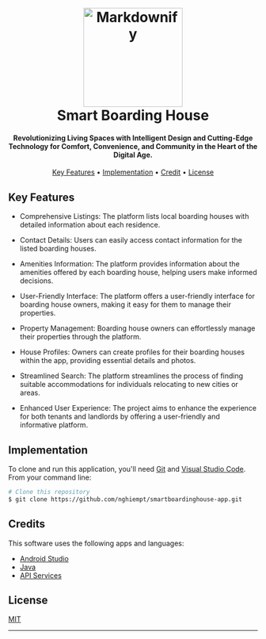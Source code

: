 
<h1 align="center">
  <br>
  <img src="https://scontent.fsgn5-11.fna.fbcdn.net/v/t39.30808-6/387818871_1061855458349455_3372460615939843759_n.jpg?_nc_cat=111&ccb=1-7&_nc_sid=5f2048&_nc_ohc=oKesRDv-z5cAX-pZUKI&_nc_oc=AQkZaTWo2vBSn7phpapk12IOo4ZFMSD2vYsAN3AnTYxCgNmKCY_hm09kWgaWGyO6TzU&_nc_ht=scontent.fsgn5-11.fna&oh=00_AfDUxvpGJW7w1gDYUdrBKZ8wtPhpvasNOZDv2kDWTTfVwg&oe=6548A146" alt="Markdownify" width="200"></a>
  <br>
  Smart Boarding House
  <br>
</h1>

<h4 align="center">Revolutionizing Living Spaces with Intelligent Design and Cutting-Edge Technology for Comfort, Convenience, and Community in the Heart of the Digital Age.</h4>

<p align="center">
  <a href="#key-features">Key Features</a> •
  <a href="#implementation">Implementation</a> •
  <a href="#how-to-use">Credit</a> •
  <a href="#license">License</a>
</p>

## Key Features

* Comprehensive Listings: The platform lists local boarding houses with detailed information about each residence.

* Contact Details: Users can easily access contact information for the listed boarding houses.

* Amenities Information: The platform provides information about the amenities offered by each boarding house, helping users make informed decisions.

* User-Friendly Interface: The platform offers a user-friendly interface for boarding house owners, making it easy for them to manage their properties.

* Property Management: Boarding house owners can effortlessly manage their properties through the platform.

* House Profiles: Owners can create profiles for their boarding houses within the app, providing essential details and photos.

* Streamlined Search: The platform streamlines the process of finding suitable accommodations for individuals relocating to new cities or areas.

* Enhanced User Experience: The project aims to enhance the experience for both tenants and landlords by offering a user-friendly and informative platform.

## Implementation

To clone and run this application, you'll need [Git](https://git-scm.com) and [Visual Studio Code](https://code.visualstudio.com/Download). From your command line:

```bash
# Clone this repository
$ git clone https://github.com/nghiempt/smartboardinghouse-app.git
```


## Credits

This software uses the following apps and languages:

- [Android Studio](https://developer.android.com/studio?gclid=CjwKCAjwkY2qBhBDEiwAoQXK5YxBU6GZ_EKcr7UYDvFr6qT8GPsXA940Sdm9NE0ynprv5zuwcvC_jxoCL0AQAvD_BwE&gclsrc=aw.ds)
- [Java](https://www.java.com/en/)
- [API Services](host/smartboardinghouse.me/api)


## License

<a href="https://github.com/nghiempt/smartboardinghouse-app/blob/main/LICENSE">MIT</a>

---


